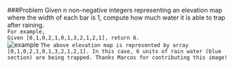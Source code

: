 ###Problem
Given n non-negative integers representing an elevation map where the width of each bar is 1, compute how much water it is able to trap after raining.  
`For example,`   
`Given [0,1,0,2,1,0,1,3,2,1,2,1], return 6.`  
![example](http://www.leetcode.com/wp-content/uploads/2012/08/rainwatertrap.png)
`The above elevation map is represented by array [0,1,0,2,1,0,1,3,2,1,2,1]. In this case, 6 units of rain water (blue section) are being trapped. Thanks Marcos for contributing this image!`  
